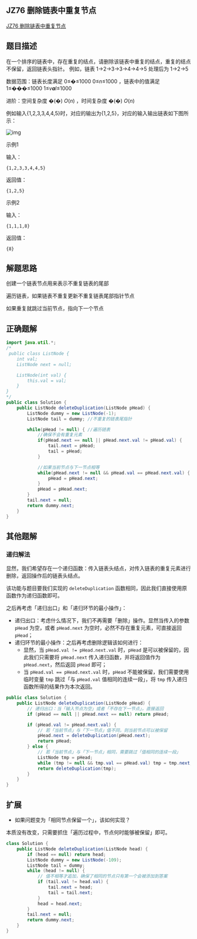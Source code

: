##  JZ76 删除链表中重复节点

[JZ76 删除链表中重复节点](https://www.nowcoder.com/practice/fc533c45b73a41b0b44ccba763f866ef?tpId=13&tqId=23450&ru=/exam/oj/ta&qru=/ta/coding-interviews/question-ranking&sourceUrl=%2Fexam%2Foj%2Fta%3Fpage%3D1%26tpId%3D13%26type%3D13)



## 题目描述

在一个排序的链表中，存在重复的结点，请删除该链表中重复的结点，重复的结点不保留，返回链表头指针。 例如，链表 1->2->3->3->4->4->5 处理后为 1->2->5

数据范围：链表长度满足 0≤�≤1000 0≤*n*≤1000 ，链表中的值满足 1≤���≤1000 1≤*v**a**l*≤1000 

进阶：空间复杂度 �(�) *O*(*n*) ，时间复杂度 �(�) *O*(*n*) 

例如输入{1,2,3,3,4,4,5}时，对应的输出为{1,2,5}，对应的输入输出链表如下图所示：

![img](https://alylmengbucket.oss-cn-nanjing.aliyuncs.com/2023-9/202309292300160.png)

示例1

输入：

```
{1,2,3,3,4,4,5}
```

返回值：

```
{1,2,5}
```



示例2

输入：

```
{1,1,1,8}
```

返回值：

```
{8}
```



## 解题思路

创建一个链表节点用来表示不重复链表的尾部

遍历链表，如果链表不重复更新不重复链表尾部指针节点

如果重复就跳过当前节点，指向下一个节点



## 正确题解

```java
import java.util.*;
/*
 public class ListNode {
    int val;
    ListNode next = null;

    ListNode(int val) {
        this.val = val;
    }
}
*/
public class Solution {
    public ListNode deleteDuplication(ListNode pHead) {
        ListNode dummy = new ListNode(-1);
        ListNode tail = dummy; //不重复的链表尾指针

        while(pHead != null) { //遍历链表
            //确保不会有重复元素
            if(pHead.next == null || pHead.next.val != pHead.val) {
                tail.next = pHead;
                tail = pHead;
            }

            //如果当前节点与下一节点相等
            while(pHead.next != null && pHead.val == pHead.next.val) {
                pHead = pHead.next;
            }
            pHead = pHead.next;
        }
        tail.next = null;
        return dummy.next;
    }
}

```





## 其他题解

### 递归解法

显然，我们希望存在一个递归函数：传入链表头结点，对传入链表的重复元素进行删除，返回操作后的链表头结点。

该功能与题目要我们实现的 `deleteDuplication` 函数相同，因此我们直接使用原函数作为递归函数即可。

之后再考虑「递归出口」和「递归环节的最小操作」：

- 递归出口：考虑什么情况下，我们不再需要「删除」操作。显然当传入的参数 `pHead` 为空，或者 `pHead.next` 为空时，必然不存在重复元素，可直接返回 `pHead`；
- 递归环节的最小操作：之后再考虑删除逻辑该如何进行：
  - 显然，当 `pHead.val != pHead.next.val` 时，`pHead` 是可以被保留的，因此我们只需要将 `pHead.next` 传入递归函数，并将返回值作为 `pHead.next`，然后返回 `pHead` 即可；
  - 当 `pHead.val == pHead.next.val` 时，`pHead` 不能被保留，我们需要使用临时变量 `tmp` 跳过「与 `pHead.val` 值相同的连续一段」，将 `tmp` 传入递归函数所得的结果作为本次返回。

````java
public class Solution {
    public ListNode deleteDuplication(ListNode pHead) {
        // 递归出口：当「输入节点为空」或者「不存在下一节点」，直接返回
        if (pHead == null || pHead.next == null) return pHead;

        if (pHead.val != pHead.next.val) {
            // 若「当前节点」与「下一节点」值不同，则当前节点可以被保留
            pHead.next = deleteDuplication(pHead.next);
            return pHead;
        } else {
            // 若「当前节点」与「下一节点」相同，需要跳过「值相同的连续一段」
            ListNode tmp = pHead;
            while (tmp != null && tmp.val == pHead.val) tmp = tmp.next;
            return deleteDuplication(tmp);
        }
    }
}
````



## 扩展

- 如果问题变为「相同节点保留一个」，该如何实现？

本质没有改变，只需要抓住「遍历过程中，节点何时能够被保留」即可。



````java
class Solution {
    public ListNode deleteDuplication(ListNode head) {
        if (head == null) return head;
        ListNode dummy = new ListNode(-109);
        ListNode tail = dummy;
        while (head != null) {
            // 值不相等才追加，确保了相同的节点只有第一个会被添加到答案
            if (tail.val != head.val) {
                tail.next = head;
                tail = tail.next;
            }
            head = head.next;
        }
        tail.next = null;
        return dummy.next;
    }   
}
````

